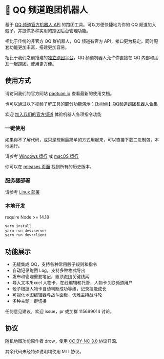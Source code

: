 # 🎲 QQ 频道跑团机器人

基于 [QQ 频道官方机器人 API](https://bot.q.qq.com/wiki/#%E7%AE%80%E4%BB%8B) 的跑团工具。可以方便快捷地为你的 QQ 频道加入骰子，并提供多种实用的跑团后台管理功能。

相比于传统的非官方 QQ 群机器人，QQ 频道有官方 API，接口更为稳定。同时配套功能更加丰富，搭建更加容易。

相比于我们之前搭建的[独立跑团平台](https://github.com/paotuan/paotuan)，QQ 频道机器人允许你直接在 QQ 内部和朋友一起跑团，使用更方便。

## 使用方式

请访问我们的官方网站 [paotuan.io](https://paotuan.io) 查看最新的使用文档。

也可以通过以下视频了解工具的部分功能演示：[【bilibili】QQ频道跑团机器人合集](https://space.bilibili.com/688429881/channel/collectiondetail?sid=1162902)

欢迎 [加入我们的官方频道](https://pd.qq.com/s/gv78r06x1) 体验机器人各项指令功能

### 一键使用
如果你不了解代码，或只是想用最简单的方式用起来，可以直接下载二进制包，本地运行。

请参考 [Windows 运行](https://paotuan.io/setup/download/windows.html) 或 [macOS 运行](https://paotuan.io/setup/download/macos.html)

你可以在 [releases 页面](https://github.com/paotuan/qqchannel-bot/releases) 找到所有的历史版本。

### 服务器部署
请参考 [Linux 部署](https://paotuan.io/setup/download/linux.html)

### 本地开发
require Node >= 14.18

```bash
yarn install
yarn run dev:server
yarn run dev:client
```

## 功能展示
- 无缝集成 QQ，支持各种常用骰子规则和指令
- 自动记录跑团 Log，支持多种格式导出
- 发布和管理重要笔记，置顶跑团关键线索
- 导入文本/Excel 人物卡，在线编辑和托管，人物卡关联频道用户
- 骰子根据人物卡自动判断成功等级，记录技能成长
- 可视化地图编辑器与战斗面板，优雅主持战斗轮
- 多种主题一键切换


任何意见建议，欢迎 issue，pr 或加群 115699014 讨论。

## 协议
随机地图功能原作者 drow，使用 [CC BY-NC 3.0](http://creativecommons.org/licenses/by-nc/3.0/) 协议开源.

其余代码未经特殊说明均使用 MIT 协议。
